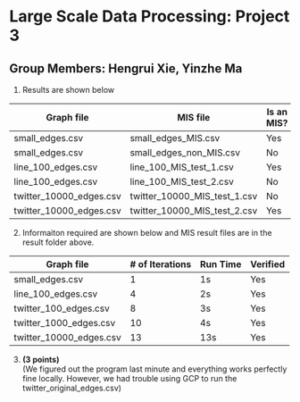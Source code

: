# Large Scale Data Processing: Project 3
## Group Members: Hengrui Xie, Yinzhe Ma

1. Results are shown below

|        Graph file       |           MIS file           | Is an MIS? |
| ----------------------- | ---------------------------- | ---------- |
| small_edges.csv         | small_edges_MIS.csv          | Yes        |
| small_edges.csv         | small_edges_non_MIS.csv      | No         |
| line_100_edges.csv      | line_100_MIS_test_1.csv      | Yes        |
| line_100_edges.csv      | line_100_MIS_test_2.csv      | No         |
| twitter_10000_edges.csv | twitter_10000_MIS_test_1.csv | No         |
| twitter_10000_edges.csv | twitter_10000_MIS_test_2.csv | Yes        |

2. Informaiton required are shown below and MIS result files are in the result folder above.

|        Graph file       |           # of Iterations    | Run Time   | Verified |
| ----------------------- | ---------------------------- | ---------- |----------|
| small_edges.csv         |            1                 |    1s      |   Yes    |
| line_100_edges.csv      |            4                 |    2s      |   Yes    |
| twitter_100_edges.csv   |            8                 |    3s      |   Yes    |
| twitter_1000_edges.csv  |            10                |    4s      |   Yes    |
| twitter_10000_edges.csv |            13                |    13s     |   Yes    |


3. **(3 points)**  
(We figured out the program last minute and everything works perfectly fine locally. However, we had trouble using GCP to run the twitter_original_edges.csv)
